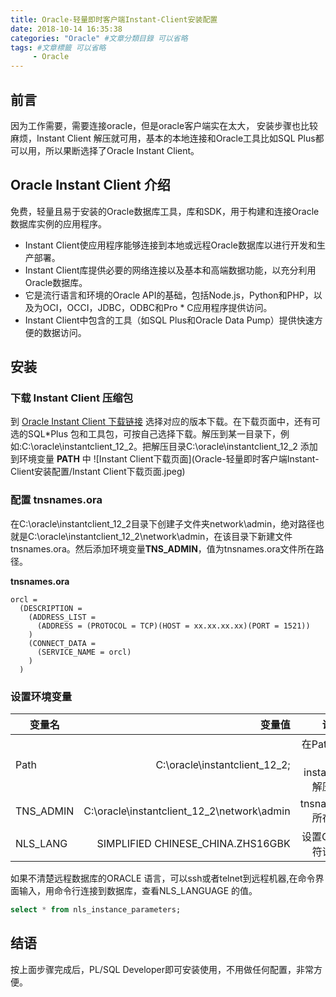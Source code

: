 ```yaml
---
title: Oracle-轻量即时客户端Instant-Client安装配置
date: 2018-10-14 16:35:38
categories: "Oracle" #文章分類目錄 可以省略
tags: #文章標籤 可以省略
     - Oracle
---
```

## 前言

因为工作需要，需要连接oracle，但是oracle客户端实在太大， 安装步骤也比较麻烦，Instant Client 解压就可用，基本的本地连接和Oracle工具比如SQL Plus都可以用，所以果断选择了Oracle Instant Client。

## Oracle Instant Client 介绍

免费，轻量且易于安装的Oracle数据库工具，库和SDK，用于构建和连接Oracle数据库实例的应用程序。

* Instant Client使应用程序能够连接到本地或远程Oracle数据库以进行开发和生产部署。
* Instant Client库提供必要的网络连接以及基本和高端数据功能，以充分利用Oracle数据库。
* 它是流行语言和环境的Oracle API的基础，包括Node.js，Python和PHP，以及为OCI，OCCI，JDBC，ODBC和Pro * C应用程序提供访问。
* Instant Client中包含的工具（如SQL Plus和Oracle Data Pump）提供快速方便的数据访问。

## 安装

### 下载 Instant Client 压缩包

到 [Oracle Instant Client 下载链接](http://www.oracle.com/technetwork/database/database-technologies/instant-client/downloads/index.html) 选择对应的版本下载。在下载页面中，还有可选的SQL*Plus 包和工具包，可按自己选择下载。解压到某一目录下，例如:C:\oracle\instantclient_12_2。把解压目录C:\oracle\instantclient_12_2 添加到环境变量 **PATH** 中
![Instant Client下载页面](Oracle-轻量即时客户端Instant-Client安装配置/Instant Client下载页面.jpeg)

### 配置 tnsnames.ora

在C:\oracle\instantclient_12_2目录下创建子文件夹network\admin，绝对路径也就是C:\oracle\instantclient_12_2\network\admin，在该目录下新建文件tnsnames.ora。然后添加环境变量**TNS_ADMIN**，值为tnsnames.ora文件所在路径。

**tnsnames.ora**

```
orcl =
  (DESCRIPTION =
    (ADDRESS_LIST =
      (ADDRESS = (PROTOCOL = TCP)(HOST = xx.xx.xx.xx)(PORT = 1521))
    )
    (CONNECT_DATA =
      (SERVICE_NAME = orcl)
    )
  )
```

### 设置环境变量

| 变量名    |                                     变量值 |                说明                 |
|-----------|-------------------------------------------:|:-----------------------------------:|
| Path      |              C:\oracle\instantclient_12_2; | 在Path后面追加instantclient解压路径 |
| TNS_ADMIN | C:\oracle\instantclient_12_2\network\admin |        tnsnames.ora所在路径         |
| NLS_LANG  |          SIMPLIFIED CHINESE_CHINA.ZHS16GBK |        设置Oracle字符语言集         |

如果不清楚远程数据库的ORACLE 语言，可以ssh或者telnet到远程机器,在命令界面输入，用命令行连接到数据库，查看NLS_LANGUAGE 的值。

``` sql
select * from nls_instance_parameters;
```

## 结语

按上面步骤完成后，PL/SQL Developer即可安装使用，不用做任何配置，非常方便。





